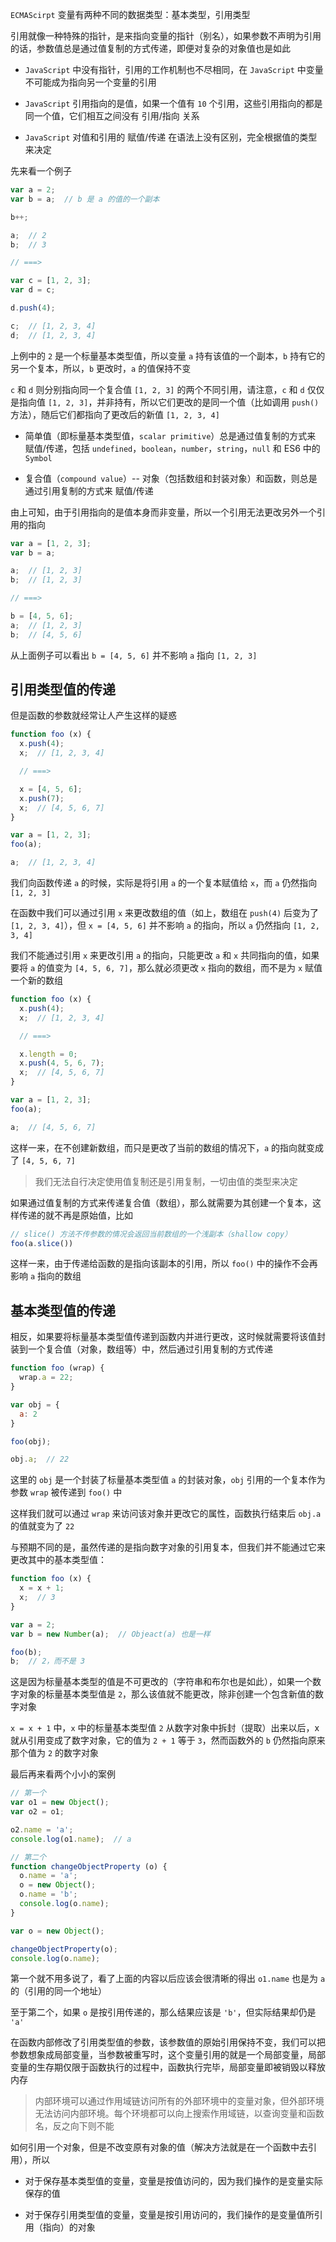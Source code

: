 `ECMAScirpt` 变量有两种不同的数据类型：基本类型，引用类型

引用就像一种特殊的指针，是来指向变量的指针（别名），如果参数不声明为引用的话，参数值总是通过值复制的方式传递，即便对复杂的对象值也是如此

* `JavaScript` 中没有指针，引用的工作机制也不尽相同，在 `JavaScript` 中变量不可能成为指向另一个变量的引用

* `JavaScript` 引用指向的是值，如果一个值有 `10` 个引用，这些引用指向的都是同一个值，它们相互之间没有 引用/指向 关系

* `JavaScript` 对值和引用的 赋值/传递 在语法上没有区别，完全根据值的类型来决定

先来看一个例子

```js
var a = 2;
var b = a;  // b 是 a 的值的一个副本

b++;

a;  // 2
b;  // 3

// ===>

var c = [1, 2, 3];
var d = c;

d.push(4);

c;  // [1, 2, 3, 4]
d;  // [1, 2, 3, 4]
```

上例中的 `2` 是一个标量基本类型值，所以变量 `a` 持有该值的一个副本，`b` 持有它的另一个复本，所以，`b` 更改时，`a` 的值保持不变

`c` 和 `d` 则分别指向同一个复合值 `[1, 2, 3]` 的两个不同引用，请注意，`c` 和 `d` 仅仅是指向值 `[1, 2, 3]`，并非持有，所以它们更改的是同一个值（比如调用 `push()` 方法），随后它们都指向了更改后的新值 `[1, 2, 3, 4]`

* 简单值（即标量基本类型值，`scalar primitive`）总是通过值复制的方式来 赋值/传递，包括 `undefined`，`boolean`，`number`，`string`，`null` 和 ES6 中的 `Symbol`

* 复合值（`compound value`）-- 对象（包括数组和封装对象）和函数，则总是通过引用复制的方式来 赋值/传递

由上可知，由于引用指向的是值本身而非变量，所以一个引用无法更改另外一个引用的指向

```js
var a = [1, 2, 3];
var b = a;

a;  // [1, 2, 3]
b;  // [1, 2, 3]

// ===>

b = [4, 5, 6];
a;  // [1, 2, 3]
b;  // [4, 5, 6]
```

从上面例子可以看出 `b = [4, 5, 6]` 并不影响 `a` 指向 `[1, 2, 3]`



## 引用类型值的传递

但是函数的参数就经常让人产生这样的疑惑

```js
function foo (x) {
  x.push(4);
  x;  // [1, 2, 3, 4]

  // ===>

  x = [4, 5, 6];
  x.push(7);
  x;  // [4, 5, 6, 7]
}

var a = [1, 2, 3];
foo(a);

a;  // [1, 2, 3, 4]
```

我们向函数传递 `a` 的时候，实际是将引用 `a` 的一个复本赋值给 `x`，而 `a` 仍然指向 `[1, 2, 3]`

在函数中我们可以通过引用 `x` 来更改数组的值（如上，数组在 `push(4)` 后变为了 `[1, 2, 3, 4]`），但 `x = [4, 5, 6]` 并不影响 `a` 的指向，所以 `a` 仍然指向 `[1, 2, 3, 4]`

我们不能通过引用 `x` 来更改引用 `a` 的指向，只能更改 `a` 和 `x` 共同指向的值，如果要将 `a` 的值变为 `[4, 5, 6, 7]`，那么就必须更改 `x` 指向的数组，而不是为 `x` 赋值一个新的数组

```js
function foo (x) {
  x.push(4);
  x;  // [1, 2, 3, 4]

  // ===>

  x.length = 0;
  x.push(4, 5, 6, 7);
  x;  // [4, 5, 6, 7]
}

var a = [1, 2, 3];
foo(a);

a;  // [4, 5, 6, 7]
```

这样一来，在不创建新数组，而只是更改了当前的数组的情况下，`a` 的指向就变成了 `[4, 5, 6, 7]`

> 我们无法自行决定使用值复制还是引用复制，一切由值的类型来决定

如果通过值复制的方式来传递复合值（数组），那么就需要为其创建一个复本，这样传递的就不再是原始值，比如

```js
// slice() 方法不传参数的情况会返回当前数组的一个浅副本（shallow copy）
foo(a.slice())
```

这样一来，由于传递给函数的是指向该副本的引用，所以 `foo()` 中的操作不会再影响 `a` 指向的数组


## 基本类型值的传递

相反，如果要将标量基本类型值传递到函数内并进行更改，这时候就需要将该值封装到一个复合值（对象，数组等）中，然后通过引用复制的方式传递

```js
function foo (wrap) {
  wrap.a = 22;
}

var obj = {
  a: 2
}

foo(obj); 

obj.a;  // 22
```

这里的 `obj` 是一个封装了标量基本类型值 `a` 的封装对象，`obj` 引用的一个复本作为参数 `wrap` 被传递到 `foo()` 中

这样我们就可以通过 `wrap` 来访问该对象并更改它的属性，函数执行结束后 `obj.a` 的值就变为了 `22`

与预期不同的是，虽然传递的是指向数字对象的引用复本，但我们并不能通过它来更改其中的基本类型值：

```js
function foo (x) {
  x = x + 1;
  x;  // 3
}

var a = 2;
var b = new Number(a);  // Objeact(a) 也是一样

foo(b);
b;  // 2，而不是 3
```

这是因为标量基本类型的值是不可更改的（字符串和布尔也是如此），如果一个数字对象的标量基本类型值是 `2`，那么该值就不能更改，除非创建一个包含新值的数字对象

`x = x + 1` 中，`x` 中的标量基本类型值 `2` 从数字对象中拆封（提取）出来以后，x 就从引用变成了数字对象，它的值为 `2 + 1` 等于 `3`，然而函数外的 `b` 仍然指向原来那个值为 `2` 的数字对象

最后再来看两个小小的案例

```js
// 第一个
var o1 = new Object();
var o2 = o1;

o2.name = 'a';
console.log(o1.name);  // a

// 第二个
function changeObjectProperty (o) {
  o.name = 'a';
  o = new Object();
  o.name = 'b';
  console.log(o.name);
}

var o = new Object();

changeObjectProperty(o);
console.log(o.name); 
```

第一个就不用多说了，看了上面的内容以后应该会很清晰的得出 `o1.name` 也是为 `a` 的（引用的同一个地址）

至于第二个，如果 `o` 是按引用传递的，那么结果应该是 `'b'`，但实际结果却仍是 `'a'`

在函数内部修改了引用类型值的参数，该参数值的原始引用保持不变，我们可以把参数想象成局部变量，当参数被重写时，这个变量引用的就是一个局部变量，局部变量的生存期仅限于函数执行的过程中，函数执行完毕，局部变量即被销毁以释放内存  

> 内部环境可以通过作用域链访问所有的外部环境中的变量对象，但外部环境无法访问内部环境。每个环境都可以向上搜索作用域链，以查询变量和函数名，反之向下则不能

如何引用一个对象，但是不改变原有对象的值（解决方法就是在一个函数中去引用），所以


* 对于保存基本类型值的变量，变量是按值访问的，因为我们操作的是变量实际保存的值

* 对于保存引用类型值的变量，变量是按引用访问的，我们操作的是变量值所引用（指向）的对象

